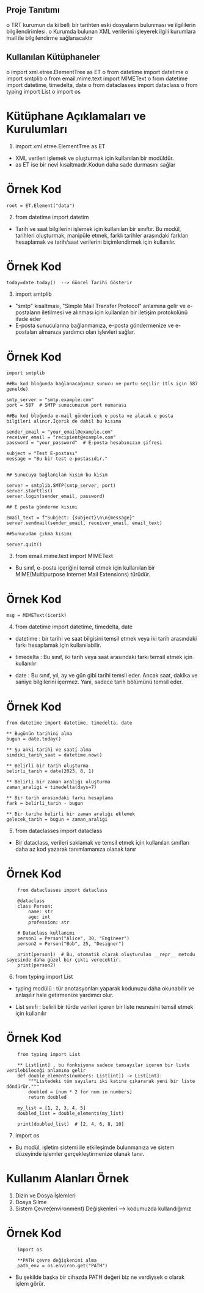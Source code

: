 ## Proje Tanıtımı 
o TRT kurumun da ki belli bir tarihten eski dosyaların bulunması ve ilgililerin bilgilendirimlesi.
o Kurumda bulunan XML verilerini işleyerek ilgili kurumlara mail ile bilgilendirme sağlanacaktır

## Kullanılan Kütüphaneler
o import xml.etree.ElementTree as ET
o from datetime import datetime
o import smtplib
o from email.mime.text import MIMEText
o from datetime import datetime, timedelta, date
o from dataclasses import dataclass
o from typing import List
o import os


# Kütüphane Açıklamaları ve Kurulumları

1. import xml.etree.ElementTree as ET
- XML verileri işlemek ve oluşturmak için kullanılan bir modüldür.
- as ET ise bir nevi kısaltmadır.Kodun daha sade durmasını sağlar
# Örnek Kod
    root = ET.Element("data")



2. from datetime import datetim
-  Tarih ve saat bilgilerini işlemek için kullanılan bir sınıftır. Bu modül, tarihleri oluşturmak, manipüle etmek, farklı tarihler arasındaki farkları hesaplamak ve tarih/saat verilerini biçimlendirmek için kullanılır.
# Örnek Kod
    today=date.today()  --> Güncel Tarihi Gösterir



3. import smtplib
- "smtp" kısaltması, "Simple Mail Transfer Protocol" anlamına gelir ve e-postaların iletilmesi ve alınması için kullanılan bir iletişim protokolünü ifade eder
- E-posta sunucularına bağlanmanıza, e-posta göndermenize ve e-postaları almanıza yardımcı olan işlevleri sağlar.
# Örnek Kod
    import smtplib

    ##Bu kod bloğunda bağlanacağımız sunucu ve portu seçilir (tls için 587 genelde)

    smtp_server = "smtp.example.com"
    port = 587  # SMTP sunucunuzun port numarası

    ##Bu kod bloğunda e-mail göndericek e posta ve alacak e posta bilgileri alınır.İçerik de dahil bu kısıma

    sender_email = "your_email@example.com"                 
    receiver_email = "recipient@example.com"
    password = "your_password"  # E-posta hesabınızın şifresi

    subject = "Test E-postası"
    message = "Bu bir test e-postasıdır."


    ## Sunucuya bağlanılan kısım bu kısım

    server = smtplib.SMTP(smtp_server, port)
    server.starttls()
    server.login(sender_email, password)

    ## E posta gönderme kısımı

    email_text = f"Subject: {subject}\n\n{message}"
    server.sendmail(sender_email, receiver_email, email_text)

    ##Sunucudan çıkma kısımı

    server.quit()

3. from email.mime.text import MIMEText
- Bu sınıf, e-posta içeriğini temsil etmek için kullanılan bir MIME(Multipurpose Internet Mail Extensions) türüdür.
# Örnek Kod 
    msg = MIMEText(icerik)

4. from datetime import datetime, timedelta, date
-  datetime :  bir tarihi ve saat bilgisini temsil etmek veya iki tarih arasındaki farkı hesaplamak için kullanılabilir.

- timedelta : Bu sınıf, iki tarih veya saat arasındaki farkı temsil etmek için kullanılır

- date : Bu sınıf, yıl, ay ve gün gibi tarihi temsil eder. Ancak saat, dakika ve saniye bilgilerini içermez. Yani, sadece tarih bölümünü temsil eder.

# Örnek Kod
    from datetime import datetime, timedelta, date

    ** Bugünün tarihini alma
    bugun = date.today()

    ** Şu anki tarihi ve saati alma
    simdiki_tarih_saat = datetime.now()

    ** Belirli bir tarih oluşturma
    belirli_tarih = date(2023, 8, 1)

    ** Belirli bir zaman aralığı oluşturma
    zaman_araligi = timedelta(days=7)

    ** Bir tarih arasındaki farkı hesaplama
    fark = belirli_tarih - bugun

    ** Bir tarihe belirli bir zaman aralığı eklemek
    gelecek_tarih = bugun + zaman_araligi



5.  from dataclasses import dataclass

- Bir dataclass, verileri saklamak ve temsil etmek için kullanılan sınıfları daha az kod yazarak tanımlamanıza olanak tanır

# Örnek Kod
        from dataclasses import dataclass

        @dataclass
        class Person:
            name: str
            age: int
            profession: str

        # Dataclass kullanımı
        person1 = Person("Alice", 30, "Engineer")
        person2 = Person("Bob", 25, "Designer")

        print(person1)  # Bu, otomatik olarak oluşturulan __repr__ metodu sayesinde daha güzel bir çıktı verecektir.
        print(person2)


6. from typing import List
- typing modülü :  tür anotasyonları yaparak kodunuzu daha okunabilir ve anlaşılır hale getirmenize yardımcı olur.

- List sınıfı : belirli bir türde verileri içeren bir liste nesnesini temsil etmek için kullanılır

# Örnek Kod
        from typing import List

        ** List[int] , bu fonksiyona sadece tamsayılar içeren bir liste verilebileceği anlamına gelir
        def double_elements(numbers: List[int]) -> List[int]:
            """Listedeki tüm sayıları iki katına çıkararak yeni bir liste döndürür."""
            doubled = [num * 2 for num in numbers]
            return doubled

        my_list = [1, 2, 3, 4, 5]
        doubled_list = double_elements(my_list)

        print(doubled_list)  # [2, 4, 6, 8, 10]


7. import os
- Bu modül, işletim sistemi ile etkileşimde bulunmanıza ve sistem düzeyinde işlemler gerçekleştirmenize olanak tanır.   
 # Kullanım Alanları Örnek
 1. Dizin ve Dosya İşlemleri
 2. Dosya Silme
 3. Sistem Çevre(environment) Değişkenleri   --> kodumuzda kullandığımız

# Örnek Kod
        import os

        **PATH çevre değişkenini alma
        path_env = os.environ.get("PATH")
- Bu şekilde başka bir cihazda PATH değeri biz ne verdiysek o olarak işlem görür.


